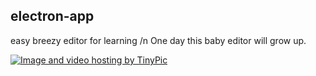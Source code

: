 ## electron-app
easy breezy editor for learning /n
One day this baby editor will grow up.

<a href="http://tinypic.com?ref=zygdgi" target="_blank"><img src="http://i67.tinypic.com/zygdgi.jpg" border="0" alt="Image and video hosting by TinyPic"></a>
